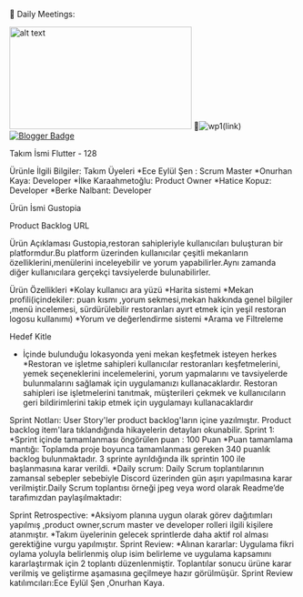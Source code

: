 
Daily Meetings:
 

<img src="https://www.hizliresim.com/qhh0xlm" alt="alt text" width="320" height="180">

![wp1](http://www.hizliresim.com/qhh0x1m)(link)
[![Blogger Badge](http://www.i.hizliresim.com/qhh0x1m.jpeg)](link)

Takım İsmi 
Flutter - 128

Ürünle İlgili Bilgiler:
Takım Üyeleri
*Ece Eylül Şen : Scrum Master
*Onurhan Kaya: Developer 
*İlke Karaahmetoğlu: Product Owner
*Hatice Kopuz: Developer
*Berke Nalbant: Developer

Ürün İsmi 
Gustopia

Product Backlog URL


Ürün Açıklaması
Gustopia,restoran sahipleriyle kullanıcıları buluşturan bir platformdur.Bu platform üzerinden kullanıcılar çeşitli mekanların özelliklerini,menülerini inceleyebilir ve yorum yapabilirler.Aynı zamanda diğer kullanıcılara gerçekçi tavsiyelerde bulunabilirler.


Ürün Özellikleri
*Kolay kullanıcı ara yüzü
*Harita sistemi
*Mekan profili(içindekiler: puan kısmı ,yorum sekmesi,mekan hakkında genel bilgiler ,menü incelemesi, sürdürülebilir restoranları ayırt etmek için yeşil restoran logosu kullanımı)
*Yorum ve değerlendirme sistemi
*Arama ve Filtreleme

Hedef Kitle
* İçinde bulunduğu lokasyonda yeni mekan keşfetmek isteyen herkes
*Restoran ve işletme sahipleri
kullanıcılar restoranları keşfetmelerini, yemek seçeneklerini incelemelerini, yorum yapmalarını ve tavsiyelerde bulunmalarını sağlamak için uygulamanızı kullanacaklardır. Restoran sahipleri ise işletmelerini tanıtmak, müşterileri çekmek ve kullanıcıların geri bildirimlerini takip etmek için uygulamayı kullanacaklardır

Sprint Notları:
User Story'ler product backlog'ların içine yazılmıştır. Product backlog item'lara tıklandığında hikayelerin detayları okunabilir.
Sprint 1:
*Sprint içinde tamamlanması öngörülen puan : 100 Puan
*Puan tamamlama mantığı: Toplamda proje boyunca tamamlanması gereken 340 puanlık backlog bulunmaktadır. 3 sprinte ayrıldığında ilk sprintin 100 ile başlanmasına karar verildi.
*Daily scrum: Daily Scrum toplantılarının zamansal sebepler sebebiyle Discord üzerinden gün aşırı yapılmasına karar verilmiştir.Daily Scrum toplantısı örneği jpeg veya word olarak Readme’de tarafımızdan paylaşılmaktadır:

Sprint Retrospective:
*Aksiyom planına uygun olarak görev dağıtımları yapılmış ,product owner,scrum master ve developer rolleri ilgili kişilere atanmıştır.
*Takım üyelerinin gelecek sprintlerde daha aktif rol alması gerektiğine vurgu yapılmıştır.
 Sprint Review:
*Alınan kararlar: Uygulama fikri oylama yoluyla belirlenmiş olup isim  belirleme ve uygulama kapsamını kararlaştırmak için 2 toplantı düzenlenmiştir. Toplantılar sonucu ürüne karar verilmiş ve geliştirme aşamasına geçilmeye hazır görülmüşür. Sprint Review katılımcıları:Ece Eylül Şen ,Onurhan Kaya.
